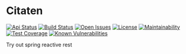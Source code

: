 # Citaten

[![Api Status](https://img.shields.io/badge/dynamic/json?color=4c1&label=api&query=%24.status&url=https%3A%2F%2Fcitaten.odee.net%2Factuator%2F/health)](https://citaten.odee.net/)
[![Build Status](https://travis-ci.com/bhuism/citaten.svg?branch=master)](https://travis-ci.com/bhuism/citaten)
[![Open Issues](https://img.shields.io/github/issues/bhuism/citaten.svg)](https://github.com/bhuism/citaten/issues)
[![License](https://img.shields.io/github/license/bhuism/citaten.svg?color=4c1)](https://github.com/bhuism/citaten/blob/master/LICENSE)
[![Maintainability](https://api.codeclimate.com/v1/badges/4ca0cb384033ee57296f/maintainability)](https://codeclimate.com/github/bhuism/citaten/maintainability)
[![Test Coverage](https://api.codeclimate.com/v1/badges/4ca0cb384033ee57296f/test_coverage)](https://codeclimate.com/github/bhuism/citaten/test_coverage)
[![Known Vulnerabilities](https://snyk.io/test/github/bhuism/citaten/badge.svg)](https://snyk.io/test/github/bhuism/citaten)

Try out spring reactive rest
